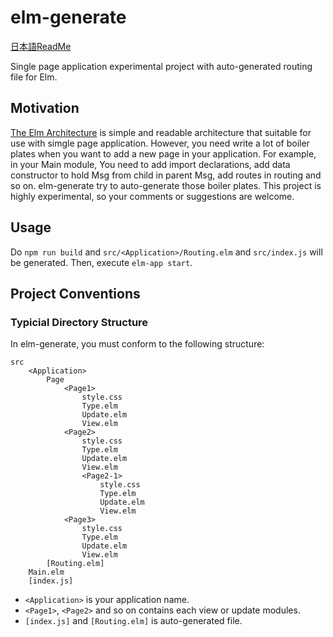 # elm-generate 

[日本語ReadMe](readme-ja.md)

Single page application experimental project with auto-generated routing file for Elm.

## Motivation

[The Elm Architecture](https://guide.elm-lang.org/architecture/) is simple and readable architecture that suitable for use with simgle page application.
However, you need write a lot of boiler plates when you want to add a new page in your application. 
For example, in your Main module, You need to add import declarations, add data constructor to hold Msg from child in parent Msg, add routes in routing and so on. 
elm-generate try to auto-generate those boiler plates. This project is highly experimental, so your comments or suggestions are welcome.

## Usage 

Do `npm run build` and `src/<Application>/Routing.elm` and `src/index.js` will be generated. Then, execute `elm-app start`.

## Project Conventions 

### Typicial Directory Structure

In elm-generate, you must conform to the following structure:

```
src 
    <Application>
        Page
            <Page1>
                style.css
                Type.elm
                Update.elm
                View.elm
            <Page2>
                style.css
                Type.elm
                Update.elm
                View.elm
                <Page2-1>
                    style.css
                    Type.elm
                    Update.elm
                    View.elm
            <Page3>
                style.css
                Type.elm
                Update.elm
                View.elm
        [Routing.elm]
    Main.elm
    [index.js]
```

* `<Application>` is your application name.
* `<Page1>`, `<Page2>` and so on contains each view or update modules.
* `[index.js]` and `[Routing.elm]` is auto-generated file. 
